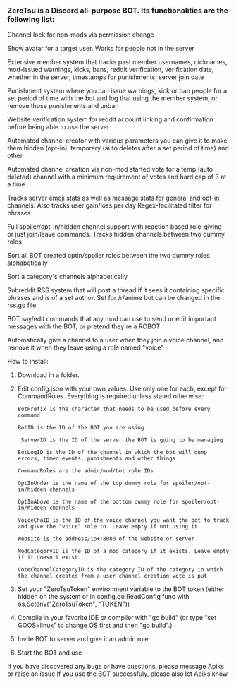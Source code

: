 ### ZeroTsu is a Discord all-purpose BOT. Its functionalities are the following list:





Channel lock for non-mods via permission change

Show avatar for a target user. Works for people not in the server

Extensive member system that tracks past member usernames, nicknames, mod-issued warnings, kicks, bans, reddit verification, verification date, whether in the server, timestamps for punishments, server join date

Punishment system where you can issue warnings, kick or ban people for a set period of time with the bot and log that using the member system, or remove those punishments and unban

Website verification system for reddit account linking and confirmation before being able to use the server

Automated channel creator with various parameters you can give it to make them hidden (opt-in), temporary (auto deletes after a set period of time) and other

Automated channel creation via non-mod started vote for a temp (auto deleted) channel with a minimum requirement of votes and hard cap of 3 at a time

Tracks server emoji stats as well as message stats for general and opt-in channels. Also tracks user gain/loss per day
Regex-facilitated filter for phrases

Full spoiler/opt-in/hidden channel support with reaction based role-giving or just join/leave commands. Tracks hidden channels between two dummy roles

Sort all BOT created optin/spoiler roles between the two dummy roles alphabetically

Sort a category's channels alphabetically

Subreddit RSS system that will post a thread if it sees it containing specific phrases and is of a set author. Set for /r/anime but can be changed in the rss.go file

BOT say/edit commands that any mod can use to send or edit important messages with the BOT, or pretend they're a ROBOT

Automatically give a channel to a user when they join a voice channel, and remove it when they leave using a role named "voice"


How to install:
1. Download in a folder.
2. Edit config.json with your own values. Use only one for each, except for CommandRoles. Everything is required unless stated otherwise:

       BotPrefix is the character that needs to be used before every command

       BotID is the ID of the BOT you are using

        ServerID is the ID of the server the BOT is going to be managing

       BotLogID is the ID of the channel in which the bot will dump errors, timed events, punishments and other things

       CommandRoles are the admin/mod/bot role IDs

       OptInUnder is the name of the top dummy role for spoiler/opt-in/hidden channels

       OptInAbove is the name of the bottom dummy role for spoiler/opt-in/hidden channels

       VoiceChaID is the ID of the voice channel you want the bot to track and give the "voice" role to. Leave empty if not using it

       Website is the address/ip+:8080 of the website or server

       ModCategoryID is the ID of a mod category if it exists. Leave empty if it doesn't exist

       VoteChannelCategoryID is the category ID of the category in which the channel created from a user channel creation vote is put

3. Set your "ZeroTsuToken" environment variable to the BOT token (either hidden on the system or in config.go ReadConfig func with os.Setenv("ZeroTsuToken", "TOKEN"))
4. Compile in your favorite IDE or compiler with "go build" (or type "set GOOS=linux" to change OS first and then "go build".)
5. Invite BOT to server and give it an admin role
6. Start the BOT and use

If you have discovered any bugs or have questions, please message Apiks or raise an issue
If you use the BOT successfuly, please also let Apiks know
